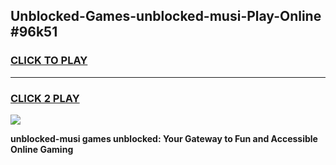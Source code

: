 
## Unblocked-Games-unblocked-musi-Play-Online #96k51
<h3>
<a href="https://news.freeplayer.one?title=unblocked-musi&ref=3">CLICK TO PLAY</a></h3>
<hr>

<h3>
<a href="https://news.freeplayer.one?title=unblocked-musi&ref=3">CLICK 2 PLAY</a>
  
</h3>

<a href="https://news.freeplayer.one?title=unblocked-musi&ref=3"><img src="https://clearcache.store/games.png"></a>


**unblocked-musi games unblocked: Your Gateway to Fun and Accessible Online Gaming**
